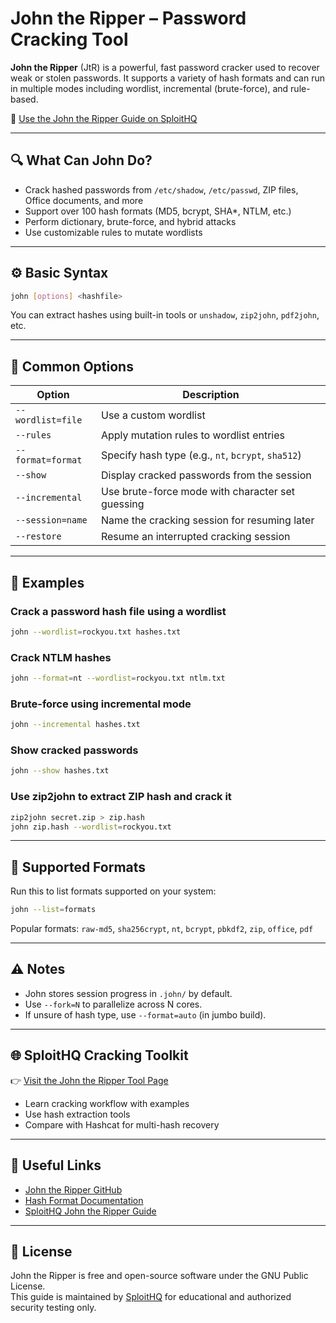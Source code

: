 # John the Ripper – Password Cracking Tool

**John the Ripper** (JtR) is a powerful, fast password cracker used to recover weak or stolen passwords. It supports a variety of hash formats and can run in multiple modes including wordlist, incremental (brute-force), and rule-based.

🔗 [Use the John the Ripper Guide on SploitHQ](https://sploithq.com/john-the-ripper)

---

## 🔍 What Can John Do?

- Crack hashed passwords from `/etc/shadow`, `/etc/passwd`, ZIP files, Office documents, and more
- Support over 100 hash formats (MD5, bcrypt, SHA*, NTLM, etc.)
- Perform dictionary, brute-force, and hybrid attacks
- Use customizable rules to mutate wordlists

---

## ⚙️ Basic Syntax

```bash
john [options] <hashfile>
```

You can extract hashes using built-in tools or `unshadow`, `zip2john`, `pdf2john`, etc.

---

## 🧰 Common Options

| Option              | Description                                      |
|---------------------|--------------------------------------------------|
| `--wordlist=file`   | Use a custom wordlist                            |
| `--rules`           | Apply mutation rules to wordlist entries         |
| `--format=format`   | Specify hash type (e.g., `nt`, `bcrypt`, `sha512`)|
| `--show`            | Display cracked passwords from the session       |
| `--incremental`     | Use brute-force mode with character set guessing |
| `--session=name`    | Name the cracking session for resuming later     |
| `--restore`         | Resume an interrupted cracking session           |

---

## 🧪 Examples

### Crack a password hash file using a wordlist
```bash
john --wordlist=rockyou.txt hashes.txt
```

### Crack NTLM hashes
```bash
john --format=nt --wordlist=rockyou.txt ntlm.txt
```

### Brute-force using incremental mode
```bash
john --incremental hashes.txt
```

### Show cracked passwords
```bash
john --show hashes.txt
```

### Use zip2john to extract ZIP hash and crack it
```bash
zip2john secret.zip > zip.hash
john zip.hash --wordlist=rockyou.txt
```

---

## 🧩 Supported Formats

Run this to list formats supported on your system:
```bash
john --list=formats
```

Popular formats: `raw-md5`, `sha256crypt`, `nt`, `bcrypt`, `pbkdf2`, `zip`, `office`, `pdf`

---

## ⚠️ Notes

- John stores session progress in `.john/` by default.
- Use `--fork=N` to parallelize across N cores.
- If unsure of hash type, use `--format=auto` (in jumbo build).

---

## 🌐 SploitHQ Cracking Toolkit

👉 [Visit the John the Ripper Tool Page](https://sploithq.com/john-the-ripper)

- Learn cracking workflow with examples
- Use hash extraction tools
- Compare with Hashcat for multi-hash recovery

---

## 🔗 Useful Links

- [John the Ripper GitHub](https://github.com/openwall/john)
- [Hash Format Documentation](https://openwall.info/wiki/john)
- [SploitHQ John the Ripper Guide](https://sploithq.com/john-the-ripper)

---

## 📄 License

John the Ripper is free and open-source software under the GNU Public License.  
This guide is maintained by [SploitHQ](https://sploithq.com) for educational and authorized security testing only.
